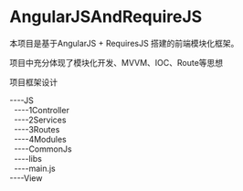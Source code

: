 # AngularJSAndRequireJS


本项目是基于AngularJS + RequiresJS 搭建的前端模块化框架。

项目中充分体现了模块化开发、MVVM、IOC、Route等思想

项目框架设计

----JS                                  <br/>
&nbsp;&nbsp;----1Controller             <br/>
&nbsp;&nbsp;----2Services               <br/>
&nbsp;&nbsp;----3Routes                 <br/>
&nbsp;&nbsp;----4Modules                <br/>
&nbsp;&nbsp;----CommonJs                <br/>
&nbsp;&nbsp;----libs                    <br/>
&nbsp;&nbsp;----main.js                 <br/>
----View                                <br/>


